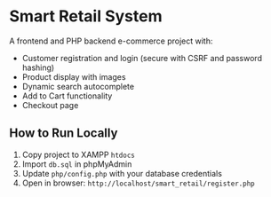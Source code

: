# Smart Retail System

A frontend and PHP backend e-commerce project with:

- Customer registration and login (secure with CSRF and password hashing)
- Product display with images
- Dynamic search autocomplete
- Add to Cart functionality
- Checkout page

## How to Run Locally

1. Copy project to XAMPP `htdocs`
2. Import `db.sql` in phpMyAdmin
3. Update `php/config.php` with your database credentials
4. Open in browser: `http://localhost/smart_retail/register.php`
